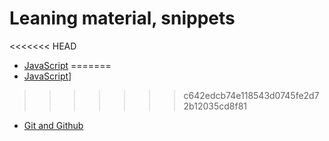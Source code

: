 # Leaning material, snippets

<<<<<<< HEAD
- [JavaScript](javascript/README.md)
=======
- [JavaScript](javascript/README.md)]
>>>>>>> c642edcb74e118543d0745fe2d72b12035cd8f81
- [Git and Github](git%20%20github%20basics/README.MD)
